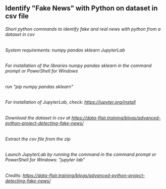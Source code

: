 ## Identify "Fake News" with Python on dataset in csv file

###### Short python commands to identify fake and real news with python from a dataset in csv
###### System requirements: numpy pandas sklearn JupyterLab
###### For installation of the libraries numpy pandas sklearn in the command prompt or PowerShell for Windows
###### run "pip numpy pandas sklearn"
###### For installation of JupyterLab, check: https://jupyter.org/install
###### Download the dataset in csv at https://data-flair.training/blogs/advanced-python-project-detecting-fake-news/
###### Extract the csv file from the zip
###### Launch JupyterLab by running the command in the command prompt or PowerShell for Windows: "jupyter lab"
###### Credits: https://data-flair.training/blogs/advanced-python-project-detecting-fake-news/
